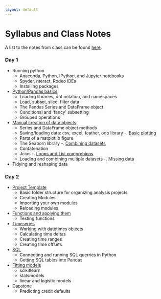 ```yaml
---
layout: default
---
```


# Syllabus and Class Notes

A list to the notes from class can be found [here](https://github.com/chendaniely/2018-10-python1/tree/master/notebooks).

### Day 1

- Running python
	- Anaconda, Python, IPython, and Jupyter notebooks
	- Spyder, nteract, Rodeo IDEs
	- Installing packages
- [Python/Pandas basics](https://github.com/chendaniely/2018-10-python1/blob/master/notebooks/01-intro_pandas.ipynb)
	- Loading libraries, dot notation, and namespaces
	- Load, subset, slice, filter data
	- The Pandas Series and DataFrame object
	- Conditional and 'fancy' subsetting
	- Grouped operations
- [Manual creation of data objects](https://github.com/chendaniely/2018-10-python1/blob/master/notebooks/02-pandas_data.ipynb)
	- Series and DataFrame object methods
	- Saving/loading data: csv, excel, feather, odo library
-. [Basic plotting](https://github.com/chendaniely/2018-10-python1/blob/master/notebooks/03-plots.ipynb)
	- Parts of a matplotlib figure
	- The Seaborn library
-. [Combining datasets](https://github.com/chendaniely/2018-10-python1/blob/master/notebooks/04-concat_merge.ipynb)
	- Contatenation
	- Joins
-. [Loops and List comprehions](https://github.com/chendaniely/2018-10-python1/blob/master/notebooks/05-loops.ipynb)
	- Loading and combining multiple datasets
-. [Missing data](https://github.com/chendaniely/2018-10-python1/blob/master/notebooks/06-missing.ipynb)
- Tidying and reshaping data

### Day 2

- [Project Template]()
	- Basic folder structure for organizing analysis projects
	- Creating Modules
	- Importing your own modules
	- Reloading modules
- [Functions and applying them](https://github.com/chendaniely/2018-10-python1/blob/master/notebooks/10-apply.ipynb)
	- Testing functions
- [Timeseries](https://github.com/chendaniely/2018-10-python1/blob/master/notebooks/11-timeseries.ipynb)
	- Working with datetimes objects
	- Calculating time deltas
	- Creating time ranges
	- Creating time offsets
- [SQL](https://github.com/chendaniely/2018-10-python1/blob/master/notebooks/12-sql.ipynb)
	- Connecting and running SQL querries in Python
	- Getting SQL tables into Pandas
- [Fitting models](https://github.com/chendaniely/2018-10-python1/blob/master/notebooks/13-models.ipynb)
	- scikitlearn
	- statsmodels
	- linear and logistic models
- [Capstone](https://github.com/chendaniely/2018-10-python1/blob/master/notebooks/99-credit.ipynb)
	- Predicting credit defaults